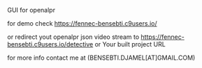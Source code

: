 GUI for openalpr

for demo check https://fennec-bensebti.c9users.io/ 

or redirect yout openalpr json video stream to https://fennec-bensebti.c9users.io/detective or Your built project URL

for more info contact me at (BENSEBTI.DJAMEL[AT]GMAIL.COM)

